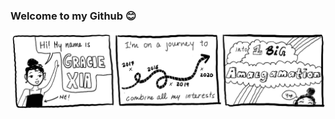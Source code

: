### Welcome to my Github 😊


![Header](https://raw.githubusercontent.com/graciexia8/graciexia8/master/hi.png)

